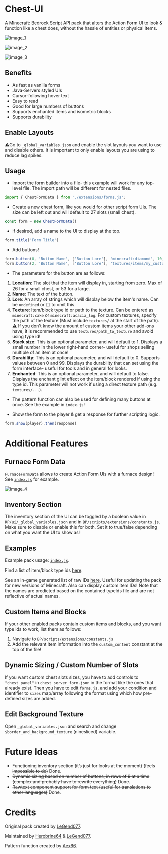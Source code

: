 # Chest-UI

A Minecraft: Bedrock Script API pack that alters the Action Form UI to look & function like a chest does, without the hassle of entities or physical items.

![image_1](https://github.com/Herobrine643928/Chest-UI/assets/94234093/e8959623-7806-430d-b35c-184f4818e914)

![image_2](https://github.com/Herobrine643928/Chest-UI/assets/94234093/2ae6b3d8-535e-4164-8073-cabd92ac3d11)

![image_3](https://github.com/Herobrine643928/Chest-UI/assets/94234093/474ad660-d4f8-4280-9403-d1920efada77)

## Benefits

- As fast as vanilla forms
- Java-Servers styled UIs
- Cursor-following hover text
- Easy to read
- Good for large numbers of buttons
- Supports enchanted items and isometric blocks
- Supports durability

## Enable Layouts

⚠️Go to `_global_variables.json` and enable the slot layouts you want to use and disable others. It is important to only enable layouts you are using to reduce lag spikes.

## Usage
- Import the form builder into a file- this example will work for any top-level file. The import path will be different for nested files.
```js
import { ChestFormData } from './extensions/forms.js';
```

- Create a new chest form, like you would for other script form UIs. The size can be left out and will default to 27 slots (small chest).
```js
const form = new ChestFormData()
```

- If desired, add a name to the UI to display at the top.
```js
form.title('Form Title')
```
- Add buttons!
```js
form.button(0, 'Button Name', ['Button Lore'], 'minecraft:diamond', 10, 0, true)
form.button(2, 'Button Name', ['Button Lore'], 'textures/items/my_custom_item', 6, 60)
```
- The parameters for the button are as follows:
1. **Location**: The slot that the item will display in, starting from zero. Max of 26 for a small chest, or 53 for a large.
2. **Name**: The text of the button.
3. **Lore**: An array of strings which will display below the item's name. Can be `undefined` or `[]` to omit this.
4. **Texture**: Item/block type id or path to the texture. Can be entered as `minecraft:cake` or `minecraft:acacia_log`. For custom textures, specify the path of the texture (Must include `textures/` at the start of the path). ⚠️ If you don't know the amount of custom items your other add-ons have, it is recommended to use `textures/path_to_texture` and avoid using type id!
5. **Stack size**: This is an optional parameter, and will default to 1. Displays a small number in the lower right-hand corner- useful for shops selling multiple of an item at once!
6. **Durability**: This is an optional parameter, and will default to 0. Supports values between 0 and 99. Displays the durability that can set using the form interface- useful for tools and in general for looks.
7. **Enchanted**: This is an optional parameter, and will default to false. Displays the enchant glint effect on the item/block rendered if using the type id. This parameter will not work if using a direct texture path (e.g. `textures/...`).

- The pattern function can also be used for defining many buttons at once. See the example in `index.js`!

- Show the form to the player & get a response for further scripting logic.
```js
form.show(player).then(response)
```

# Additional Features

## Furnace Form Data
`FurnaceFormData` allows to create Action Form UIs with a furnace design!
See [`index.js`](https://github.com/Herobrine643928/Chest-UI/blob/main/BP/scripts/index.js) for example.

![image_4](https://github.com/user-attachments/assets/fabb287c-2795-4a21-8323-a8ff2a938ac8)

## Inventory Section
The inventory section of the UI can be toggled by a boolean value in `RP/ui/_global_variables.json` and in `BP/scripts/extensions/constants.js`. Make sure to disable or enable this for both.
Set it to true/false depending on what you want the UI to show as!

## Examples
Example pack usage: [`index.js`](https://github.com/Herobrine643928/Chest-UI/blob/main/BP/scripts/index.js).

Find a list of item/block type ids [here](https://github.com/Mojang/bedrock-samples/blob/main/metadata/vanilladata_modules/mojang-items.json).

See an in-game generated list of raw IDs [here](https://www.mediafire.com/file/53wlw5djaf3hd7m/ID_Testing.zip/file). Useful for updating the pack for new versions of Minecraft. Also can display custom item IDs! Note that the names are predicted based on the contained typeIds file and are not reflective of actual names. 

## Custom Items and Blocks
If your other enabled packs contain custom items and blocks, and you want type ids to work, list them as follows:
1. Navigate to `BP/scripts/extensions/constants.js`
2. Add the relevant item information into the `custom_content` constant at the top of the file!

## Dynamic Sizing / Custom Number of Slots

If you want custom chest slots sizes, you have to add controls to `"chest_panel"` in `chest_server_form.json` in the format like the ones that already exist. Then you have to edit `forms.js`, and add your condition and identifier to `sizes` map/array following the format using which how pre-defined sizes are added.

## Edit Background Texture

Open `_global_variables.json` and search and change `$border_and_background_texture` (ninesliced) variable.

# Future Ideas

- ~~Functioning inventory section (it’s just for looks at the moment) (feels impossible to do)~~ Done.
- ~~Dynamic sizing based on number of buttons, in rows of 9 at a time (complex and probably have to rewrite everything)~~ Done.
- ~~Rawtext component support for form text (useful for translations to other languages)~~ Done.

# Credits

Original pack created by [LeGend077](https://github.com/LeGend077).

Maintained by [Herobrine64](https://discord.com/users/330740982117302283) & [LeGend077](https://discord.com/users/695712100072292482).

Pattern function created by [Aex66](https://github.com/Aex66).
